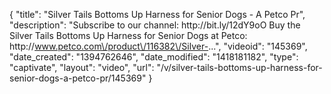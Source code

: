 {
    "title": "Silver Tails Bottoms Up Harness for Senior Dogs - A Petco Pr",
    "description": "Subscribe to our channel: http:\/\/bit.ly\/12dY9oO Buy the Silver Tails Bottoms Up Harness for Senior Dogs at Petco: http:\/\/www.petco.com\/product\/116382\/Silver-...",
    "videoid": "145369",
    "date_created": "1394762646",
    "date_modified": "1418181182",
    "type": "captivate",
    "layout": "video",
    "url": "\/v\/silver-tails-bottoms-up-harness-for-senior-dogs-a-petco-pr\/145369"
}